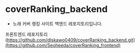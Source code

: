 # coverRanking_backend
- 노래 커버 랭킹 사이트 백엔드 레포지토리입니다.


프론트엔드 레포지토리 (https://github.com/dlskawo0409/coverRanking_backend.git](https://github.com/Seoheeda/coverRanking_frontend)

